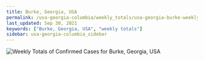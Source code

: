 ```yaml
---
title: Burke, Georgia, USA
permalink: /usa-georgia-columbia/weekly_totals/usa-georgia-burke-weekly_totals.html
last_updated: Sep 30, 2021
keywords: ["Burke, Georgia, USA", "weekly totals"]
sidebar: usa-georgia-columbia_sidebar
---
```


![Weekly Totals of Confirmed Cases for Burke, Georgia, USA](/covid_tracker/images/graphs/usa-georgia-burke-weekly_totals_graph.png)
